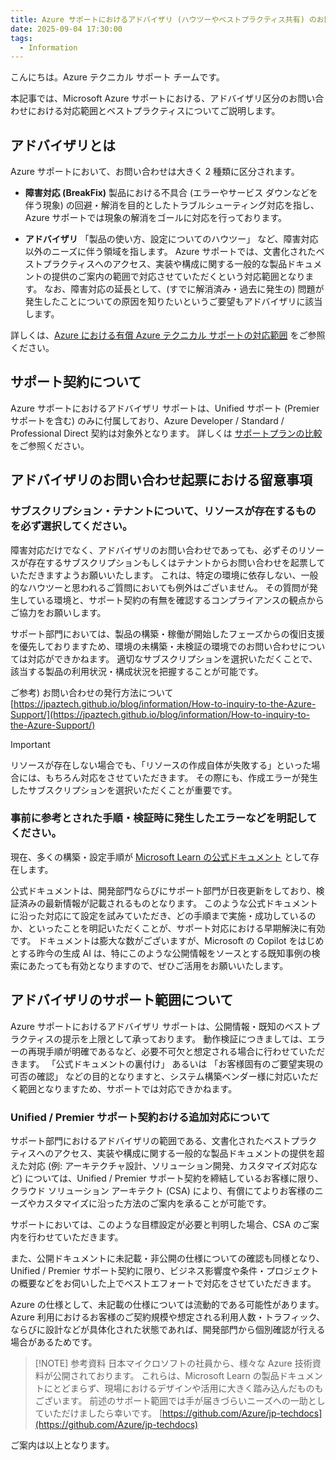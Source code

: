 ```yaml
---
title: Azure サポートにおけるアドバイザリ (ハウツーやベストプラクティス共有) のお問い合わせにつきまして
date: 2025-09-04 17:30:00
tags:
  - Information
---
```


こんにちは。Azure テクニカル サポート チームです。
 
本記事では、Microsoft Azure サポートにおける、アドバイザリ区分のお問い合わせにおける対応範囲とベストプラクティスについてご説明します。

<!-- more -->

## アドバイザリとは

Azure サポートにおいて、お問い合わせは大きく 2 種類に区分されます。

- **障害対応 (BreakFix)** 
  製品における不具合 (エラーやサービス ダウンなどを伴う現象) の回避・解消を目的としたトラブルシューティング対応を指し、Azure サポートでは現象の解消をゴールに対応を行っております。

- **アドバイザリ** 
  「製品の使い方、設定についてのハウツー」 など、障害対応以外のニーズに伴う領域を指します。
  Azure サポートでは、文書化されたベストプラクティスへのアクセス、実装や構成に関する一般的な製品ドキュメントの提供のご案内の範囲で対応させていただくという対応範囲となります。
  なお、障害対応の延長として、(すでに解消済み・過去に発生の) 問題が発生したことについての原因を知りたいというご要望もアドバイザリに該当します。

詳しくは、[Azure における有償 Azure テクニカル サポートの対応範囲]((https://jpaztech.github.io/blog/other/azure_technical_support_explained/) ) をご参照ください。

## サポート契約について

Azure サポートにおけるアドバイザリ サポートは、Unified サポート (Premier サポートを含む) のみに付属しており、Azure Developer / Standard / Professional Direct 契約は対象外となります。
詳しくは [サポートプランの比較](https://azure.microsoft.com/ja-jp/support/plans) をご参照ください。

## アドバイザリのお問い合わせ起票における留意事項

### サブスクリプション・テナントについて、リソースが存在するものを必ず選択してください。

障害対応だけでなく、アドバイザリのお問い合わせであっても、必ずそのリソースが存在するサブスクリプションもしくはテナントからお問い合わせを起票していただきますようお願いいたします。
これは、特定の環境に依存しない、一般的なハウツーと思われるご質問においても例外はございません。
その質問が発生している環境と、サポート契約の有無を確認するコンプライアンスの観点からご協力をお願いします。
 
サポート部門においては、製品の構築・稼働が開始したフェーズからの復旧支援を優先しておりますため、環境の未構築・未検証の環境でのお問い合わせについては対応ができかねます。
適切なサブスクリプションを選択いただくことで、該当する製品の利用状況・構成状況を把握することが可能です。
 
ご参考) お問い合わせの発行方法について
[https://jpaztech.github.io/blog/information/How-to-inquiry-to-the-Azure-Support/](https://jpaztech.github.io/blog/information/How-to-inquiry-to-the-Azure-Support/)

> [!IMPORTANT]
> リソースが存在しない場合でも、「リソースの作成自体が失敗する」といった場合には、もちろん対応をさせていただきます。
> その際にも、作成エラーが発生したサブスクリプションを選択いただくことが重要です。
 
### 事前に参考とされた手順・検証時に発生したエラーなどを明記してください。

現在、多くの構築・設定手順が [Microsoft Learn の公式ドキュメント](https://learn.microsoft.com/ja-jp/azure/?product=popular) として存在します。
 
公式ドキュメントは、開発部門ならびにサポート部門が日夜更新をしており、検証済みの最新情報が記載されるものとなります。
このような公式ドキュメントに沿った対応にて設定を試みていただき、どの手順まで実施・成功しているのか、といったことを明記いただくことが、サポート対応における早期解決に有効です。
ドキュメントは膨大な数がございますが、Microsoft の Copilot をはじめとする昨今の生成 AI は、特にこのような公開情報をソースとする既知事例の検索にあたっても有効となりますので、ぜひご活用をお願いいたします。
 
## アドバイザリのサポート範囲について

Azure サポートにおけるアドバイザリ サポートは、公開情報・既知のベストプラクティスの提示を上限として承っております。
動作検証につきましては、エラーの再現手順が明確であるなど、必要不可欠と想定される場合に行わせていただきます。
「公式ドキュメントの裏付け」 あるいは 「お客様固有のご要望実現の可否の確認」 などの目的となりますと、システム構築ベンダー様に対応いただく範囲となりますため、サポートでは対応できかねます。
 
### Unified / Premier サポート契約おける追加対応について

サポート部門におけるアドバイザリの範囲である、文書化されたベストプラクティスへのアクセス、実装や構成に関する一般的な製品ドキュメントの提供を超えた対応 (例: アーキテクチャ設計、ソリューション開発、カスタマイズ対応など) については、Unified / Premier サポート契約を締結しているお客様に限り、クラウド ソリューション アーキテクト (CSA) により、有償にてよりお客様のニーズやカスタマイズに沿った方法のご案内を承ることが可能です。

サポートにおいては、このような目標設定が必要と判明した場合、CSA のご案内を行わせていただきます。
 
また、公開ドキュメントに未記載・非公開の仕様についての確認も同様となり、Unified / Premier サポート契約に限り、ビジネス影響度や条件・プロジェクトの概要などをお伺いした上でベストエフォートで対応をさせていただきます。

Azure の仕様として、未記載の仕様については流動的である可能性があります。
Azure 利用におけるお客様のご契約規模や想定される利用人数・トラフィック、ならびに設計などが具体化された状態であれば、開発部門から個別確認が行える場合があるためです。
 
> [!NOTE] 参考資料
> 日本マイクロソフトの社員から、様々な Azure 技術資料が公開されております。
> これらは、Microsoft Learn の製品ドキュメントにとどまらず、現場におけるデザインや活用に大きく踏み込んだものもございます。
> 前述のサポート範囲では手が届きづらいニーズへの一助としていただけましたら幸いです。
> [https://github.com/Azure/jp-techdocs](https://github.com/Azure/jp-techdocs)


ご案内は以上となります。
